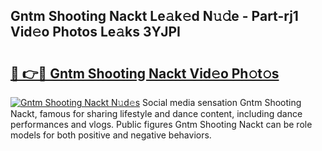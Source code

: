 ## Gntm Shooting Nackt Le𝚊k𝚎d N𝚞𝚍e - Part-rj1 Vid𝚎o Photos Le𝚊ks 3YJPI

# <h2><a href="http://fb0beq.evod.top/?m=Gntm+Shooting+Nackt">🔗 👉🔴 Gntm Shooting Nackt Vid𝚎o Ph𝚘t𝚘s</a></h2>

[![Gntm Shooting Nackt N𝚞d𝚎s](https://i.imgur.com/8V9OHl7.gif)](http://fb0beq.evod.top/?m=Gntm+Shooting+Nackt)
Social media sensation Gntm Shooting Nackt, famous for sharing lifestyle and dance content, including dance performances and vlogs. Public figures Gntm Shooting Nackt can be role models for both positive and negative behaviors. 
